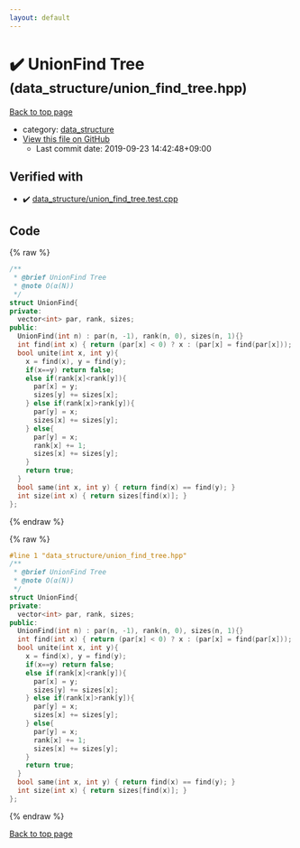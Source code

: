 ```yaml
---
layout: default
---
```


<!-- mathjax config similar to math.stackexchange -->
<script type="text/javascript" async
  src="https://cdnjs.cloudflare.com/ajax/libs/mathjax/2.7.5/MathJax.js?config=TeX-MML-AM_CHTML">
</script>
<script type="text/x-mathjax-config">
  MathJax.Hub.Config({
    TeX: { equationNumbers: { autoNumber: "AMS" }},
    tex2jax: {
      inlineMath: [ ['$','$'] ],
      processEscapes: true
    },
    "HTML-CSS": { matchFontHeight: false },
    displayAlign: "left",
    displayIndent: "2em"
  });
</script>

<script type="text/javascript" src="https://cdnjs.cloudflare.com/ajax/libs/jquery/3.4.1/jquery.min.js"></script>
<script src="https://cdn.jsdelivr.net/npm/jquery-balloon-js@1.1.2/jquery.balloon.min.js" integrity="sha256-ZEYs9VrgAeNuPvs15E39OsyOJaIkXEEt10fzxJ20+2I=" crossorigin="anonymous"></script>
<script type="text/javascript" src="../../assets/js/copy-button.js"></script>
<link rel="stylesheet" href="../../assets/css/copy-button.css" />


# :heavy_check_mark: UnionFind Tree <small>(data_structure/union_find_tree.hpp)</small>

<a href="../../index.html">Back to top page</a>

* category: <a href="../../index.html#c8f6850ec2ec3fb32f203c1f4e3c2fd2">data_structure</a>
* <a href="{{ site.github.repository_url }}/blob/master/data_structure/union_find_tree.hpp">View this file on GitHub</a>
    - Last commit date: 2019-09-23 14:42:48+09:00




## Verified with

* :heavy_check_mark: <a href="../../verify/data_structure/union_find_tree.test.cpp.html">data_structure/union_find_tree.test.cpp</a>


## Code

<a id="unbundled"></a>
{% raw %}
```cpp
/**
 * @brief UnionFind Tree
 * @note O(α(N))
 */
struct UnionFind{
private:
  vector<int> par, rank, sizes;
public:
  UnionFind(int n) : par(n, -1), rank(n, 0), sizes(n, 1){}
  int find(int x) { return (par[x] < 0) ? x : (par[x] = find(par[x])); }
  bool unite(int x, int y){
    x = find(x), y = find(y);
    if(x==y) return false;
    else if(rank[x]<rank[y]){
      par[x] = y;
      sizes[y] += sizes[x];
    } else if(rank[x]>rank[y]){
      par[y] = x;
      sizes[x] += sizes[y];
    } else{
      par[y] = x;
      rank[x] += 1;
      sizes[x] += sizes[y];
    }
    return true;
  }
  bool same(int x, int y) { return find(x) == find(y); }
  int size(int x) { return sizes[find(x)]; }
};
```
{% endraw %}

<a id="bundled"></a>
{% raw %}
```cpp
#line 1 "data_structure/union_find_tree.hpp"
/**
 * @brief UnionFind Tree
 * @note O(α(N))
 */
struct UnionFind{
private:
  vector<int> par, rank, sizes;
public:
  UnionFind(int n) : par(n, -1), rank(n, 0), sizes(n, 1){}
  int find(int x) { return (par[x] < 0) ? x : (par[x] = find(par[x])); }
  bool unite(int x, int y){
    x = find(x), y = find(y);
    if(x==y) return false;
    else if(rank[x]<rank[y]){
      par[x] = y;
      sizes[y] += sizes[x];
    } else if(rank[x]>rank[y]){
      par[y] = x;
      sizes[x] += sizes[y];
    } else{
      par[y] = x;
      rank[x] += 1;
      sizes[x] += sizes[y];
    }
    return true;
  }
  bool same(int x, int y) { return find(x) == find(y); }
  int size(int x) { return sizes[find(x)]; }
};

```
{% endraw %}

<a href="../../index.html">Back to top page</a>

